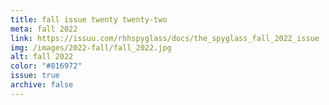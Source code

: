 ```yaml
---
title: fall issue twenty twenty-two
meta: fall 2022
link: https://issuu.com/rhhspyglass/docs/the_spyglass_fall_2022_issue
img: /images/2022-fall/fall_2022.jpg
alt: fall 2022
color: "#816972"
issue: true
archive: false
---
```

